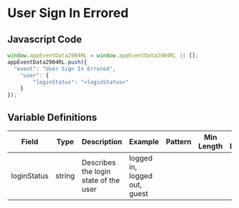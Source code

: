 # User Sign In Errored

## Javascript Code
```js
window.appEventData2904RL = window.appEventData2904RL || [];
appEventData2904RL.push({
  "event": "User Sign In Errored",
    "user": {
        "loginStatus": "<loginStatus>"
    }
});
```

## Variable Definitions

|Field|Type|Description|Example|Pattern|Min Length|Max Length|Minimum|Maximum|Multiple Of|
| --- | --- | --- | --- | --- | --- | --- | --- | --- | --- |
|loginStatus|string|Describes the login state of the user|logged in, logged out, guest|||||||
